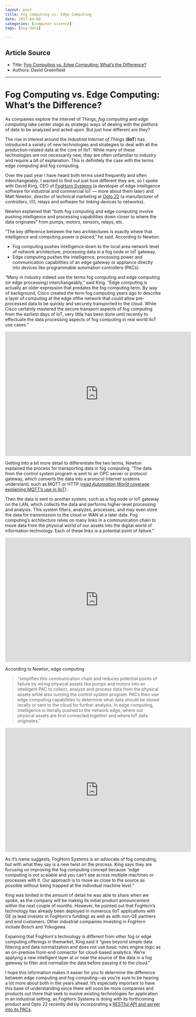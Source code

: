 ```yaml
---
layout: post
title: Fog Computing vs. Edge Computing
date: 2017-04-08
categories: [computer science]
tags: [big data]

---
```


## Article Source

* Title: [Fog Computing vs. Edge Computing: What’s the Difference?](https://www.automationworld.com/fog-computing-vs-edge-computing-whats-difference)
* Authors: David Greenfield

---

Fog Computing vs. Edge Computing: What’s the Difference?
===


As companies explore the Internet of Things, *fog computing* and *edge computing* take center stage as strategic ways of dealing with the plethora of data to be analyzed and acted upon. But just how different are they?

The rise in interest around the *Industrial Internet of Things* (**IIoT**) has introduced a variety of new technologies and strategies to deal with all the production-related data at the core of IIoT. While many of these technologies are not necessarily new, they are often unfamiliar to industry and require a bit of explanation. This is definitely the case with the terms edge computing and fog computing.

Over the past year I have heard both terms used frequently and often interchangeably. I wanted to find out just how different they are, so I spoke with David King, CEO of [FogHorn Systems](http://foghorn-systems.com) (a developer of edge intelligence software for industrial and commercial IoT — more about them later) and Matt Newton, director of technical marketing at [Opto 22](http://opto22.com) (a manufacturer of controllers, I/O, relays and software for linking devices to networks).

Newton explained that “both fog computing and edge computing involve pushing intelligence and processing capabilities down closer to where the data originates” from pumps, motors, sensors, relays, etc.

“The key difference between the two architectures is exactly where that intelligence and computing power is placed,” he said. According to Newton:

-   Fog computing pushes intelligence down to the local area network level of network architecture, processing data in a fog node or IoT gateway.
-   Edge computing pushes the intelligence, processing power and communication capabilities of an edge gateway or appliance directly into devices like programmable automation controllers (PACs).

“Many in industry indeed use the terms fog computing and edge computing (or edge processing) interchangeably,” said King. “Edge computing is actually an older expression that predates the fog computing term. By way of background, Cisco created the term fog computing years ago to describe a layer of computing at the edge ofthe network that could allow pre-processed data to be quickly and securely transported to the cloud.
While Cisco certainly mastered the secure transport aspects of fog computing from the earliest days of IoT, very little has been done until recently to effectuate the data processing aspects of fog computing in real world IIoT use cases.”

<iframe width="600" height="400" src="https://www.youtube.com/embed/pdmyYbdLnkI" frameborder="0" allowfullscreen></iframe>

Getting into a bit more detail to differentiate the two terms, Newton explained the process for transporting data in fog computing. “The data from the control system program is sent to an OPC server or protocol gateway, which converts the data into a protocol Internet systems understand, such as MQTT or HTTP ([read *Automation World* coverage explaining MQTT’s use in IIoT](http://www.automationworld.com/will-messaging-eliminate-proprietary-protocols)).

Then the data is sent to another system, such as a fog node or IoT gateway on the LAN, which collects the data and performs higher-level processing and analysis. This system filters, analyzes, processes, and may even store the data for transmission to the cloud or WAN at a later date. Fog computing’s architecture relies on many links in a communication chain to move data from the physical world of our assets into the digital world of information technology. Each of these links is a potential point of failure.”

<iframe width="600" height="400" src="https://www.youtube.com/embed/7AmpvtAtBaE" frameborder="0" allowfullscreen></iframe>

According to Newton, edge computing 

> "simplifies this communication chain and reduces potential points of failure by wiring physical assets like pumps and motors into an intelligent PAC to collect, analyze and process data from the physical assets while also running the control system program. PACs then use edge computing capabilities to determine what data should be stored locally or sent to the cloud for further analysis. In edge computing, intelligence is literally pushed to the network edge, where our physical assets are first connected together and where IoT data originates.”

<iframe width="600" height="400" src="https://www.youtube.com/embed/RjMS15V_7nQ" frameborder="0" allowfullscreen></iframe>

As it’s name suggests, FogHorn Systems is an advocate of fog computing, but with what they say is a new twist on the process. King says they are focusing on improving the fog computing concept because “edge computing is not scalable and you can't see across multiple machines or processes with it. Our approach is to move as close to the source as possible without being trapped at the individual machine level.”

King was limited in the amount of detail he was able to share when we spoke, as the company will be making its initial product announcement within the next couple of months. However, he pointed out that FogHorn’s technology has already been deployed in numerous IIoT applications with GE (a lead investor in FogHorn's funding) as well as with non-GE partners and end customers. Other industrial companies investing in FogHorn include Bosch and Yokogawa.

Expaining that FogHorn's technology is different from other fog or edge computing offerings in themarket, King said it “goes beyond simple data filtering and data normalization and does not use basic rules engine logic as an on-premise front-end connector for cloud-based analytics.
We’re applying a new intelligent layer at or near the source of the data in a fog gateway to filter and normalize the data before passing it to the cloud.”

I hope this information makes it easier for you to determine the difference between edge computing and fog computing—as you’re sure to be hearing a lot more about both in the years ahead. It’s especially important to have this base of understanding since there will soon be more companies and products out there that seek to evolve existing technologies for application in an industrial setting, as FogHorn Systems is doing with its forthcoming product and Opto 22 recently did by incorporating a [RESTful API and server into its PACs](http://www.automationworld.com/controllers-adapt-changing-industry).


